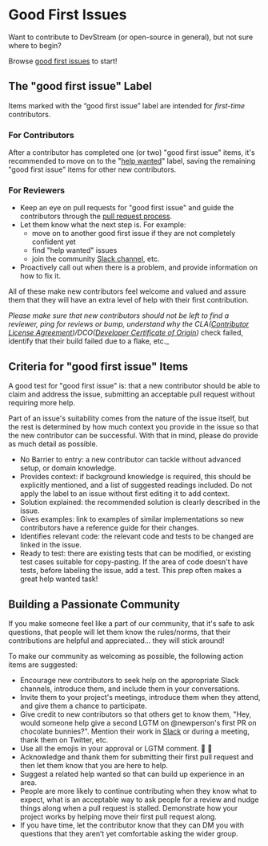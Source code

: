 # Good First Issues

Want to contribute to DevStream (or open-source in general), but not sure where to begin?

Browse [good first issues](https://github.com/devstream-io/devstream/labels/good%20first%20issue) to start!

## The "good first issue" Label

Items marked with the “good first issue” label are intended for _first-time_ contributors.

### For Contributors

After a contributor has completed one (or two) "good first issue" items, it's recommended to move on to the "[help wanted](../contributing_guide.md/#find-an-issue)" label, saving the remaining "good first issue" items for other new contributors.

### For Reviewers

- Keep an eye on pull requests for "good first issue" and guide the contributors through the [pull request process](../contributing_guide.md#pull-request-lifecycle).
- Let them know what the next step is. For example:
    - move on to another good first issue if they are not completely confident yet
    - find "help wanted" issues
    - join the community [Slack channel](https://cloud-native.slack.com/archives/C03LA2B8K0A), etc.
- Proactively call out when there is a problem, and provide information on how to fix it.

All of these make new contributors feel welcome and valued and assure them that they will have an extra level of help with their first contribution.

_Please make sure that new contributors should not be left to find a reviewer, ping for reviews or bump, understand why the CLA([Contributor License Agreement](https://en.wikipedia.org/wiki/Contributor_License_Agreement))/DCO([Developer Certificate of Origin](https://developercertificate.org/))_ check failed, identify that their build failed due to a flake, etc._

## Criteria for "good first issue" Items

A good test for "good first issue" is: that a new contributor should be able to claim and address the issue, submitting an acceptable pull request without requiring more help.

Part of an issue's suitability comes from the nature of the issue itself, but the rest is determined by how much context you provide in the issue so that the new contributor can be successful. With that in mind, please do provide as much detail as possible.

- No Barrier to entry: a new contributor can tackle without advanced setup, or domain knowledge.
- Provides context: if background knowledge is required, this should be explicitly mentioned, and a list of suggested readings included. Do not apply the label to an issue without first editing it to add context.
- Solution explained: the recommended solution is clearly described in the issue.
- Gives examples: link to examples of similar implementations so new contributors have a reference guide for their changes.
- Identifies relevant code: the relevant code and tests to be changed are linked in the issue.
- Ready to test: there are existing tests that can be modified, or existing test cases suitable for copy-pasting. If the area of code doesn't have tests, before labeling the issue, add a test. This prep often makes a great help wanted task!

## Building a Passionate Community

If you make someone feel like a part of our community, that it's safe to ask questions, that people will let them know the rules/norms, that their contributions are helpful and appreciated... they will stick around!

To make our community as welcoming as possible, the following action items are suggested:

- Encourage new contributors to seek help on the appropriate Slack channels, introduce them, and include them in your conversations.
- Invite them to your project's meetings, introduce them when they attend, and give them a chance to participate.
- Give credit to new contributors so that others get to know them, "Hey, would someone help give a second LGTM on @newperson's first PR on chocolate bunnies?". Mention their work in [Slack](https://cloud-native.slack.com/archives/C03LA2B8K0A) or during a meeting, thank them on Twitter, etc.
- Use all the emojis in your approval or LGTM comment. 💖 🚀
- Acknowledge and thank them for submitting their first pull request and then let them know that you are here to help.
- Suggest a related help wanted so that can build up experience in an area.
- People are more likely to continue contributing when they know what to expect, what is an acceptable way to ask people for a review and nudge things along when a pull request is stalled. Demonstrate how your project works by helping move their first pull request along.
- If you have time, let the contributor know that they can DM you with questions that they aren’t yet comfortable asking the wider group.

